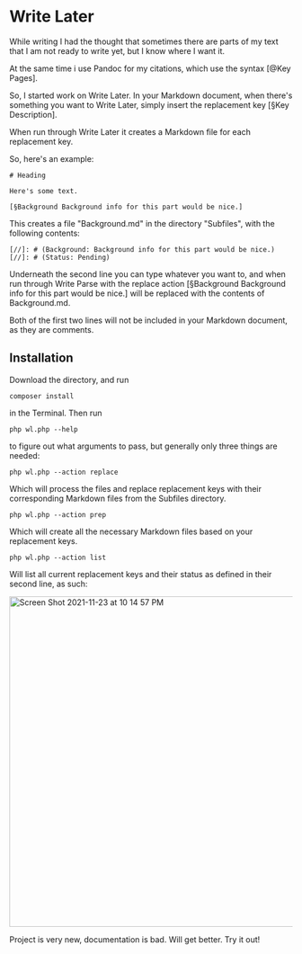 # Write Later

While writing I had the thought that sometimes there are parts of my text that I am not ready to write yet, but I know where I want it.

At the same time i use Pandoc for my citations, which use the syntax [@Key Pages].

So, I started work on Write Later.
In your Markdown document, when there's something you want to Write Later, simply insert the replacement key [§Key Description].

When run through Write Later it creates a Markdown file for each replacement key.

So, here's an example:

```
# Heading

Here's some text.

[§Background Background info for this part would be nice.]

```

This creates a file "Background.md" in the directory "Subfiles", with the following contents:

```
[//]: # (Background: Background info for this part would be nice.)
[//]: # (Status: Pending)

```

Underneath the second line you can type whatever you want to, and when run through Write Parse with the replace action [§Background Background info for this part would be nice.] will be replaced with the contents of Background.md.

Both of the first two lines will not be included in your Markdown document, as they are comments.

## Installation

Download the directory, and run
```
composer install
```
in the Terminal.
Then run
```
php wl.php --help
```
to figure out what arguments to pass, but generally only three things are needed:

```
php wl.php --action replace
```

Which will process the files and replace replacement keys with their corresponding Markdown files from the Subfiles directory.

```
php wl.php --action prep
```

Which will create all the necessary Markdown files based on your replacement keys.

```
php wl.php --action list 
```

Will list all current replacement keys and their status as defined in their second line, as such:

<img width="588" alt="Screen Shot 2021-11-23 at 10 14 57 PM" src="https://user-images.githubusercontent.com/7118482/143184862-7e56fa80-aa39-4ce6-8975-8ea39296ca36.png">

Project is very new, documentation is bad.
Will get better.
Try it out!
